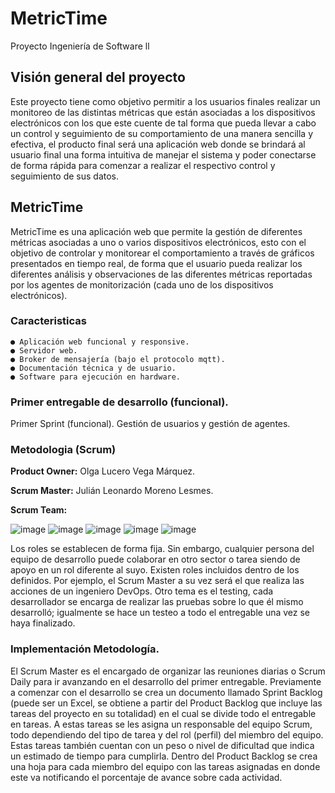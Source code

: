 # MetricTime
Proyecto Ingeniería de Software ll

## Visión general del proyecto

Este proyecto tiene como objetivo permitir a los usuarios finales realizar un monitoreo de las distintas métricas que están asociadas a los dispositivos electrónicos con los que este cuente de tal forma que pueda llevar a cabo un control y seguimiento de su comportamiento de una manera sencilla y efectiva, el producto final será una aplicación web donde se brindará al usuario final una forma intuitiva de manejar el sistema y poder conectarse de forma rápida para comenzar a realizar el respectivo control y seguimiento de sus datos.

## MetricTime

MetricTime es una aplicación web que permite la gestión de diferentes métricas asociadas a uno o varios dispositivos electrónicos, esto con el objetivo de controlar y monitorear el comportamiento a través de gráficos presentados en tiempo real, de forma que el usuario pueda realizar los diferentes análisis y observaciones de las diferentes métricas reportadas por los agentes de monitorización (cada uno de los dispositivos electrónicos).

### Caracteristicas
    ● Aplicación web funcional y responsive.
    ● Servidor web.
    ● Broker de mensajería (bajo el protocolo mqtt).
    ● Documentación técnica y de usuario.
    ● Software para ejecución en hardware.

### Primer entregable de desarrollo (funcional).
Primer Sprint (funcional). Gestión de usuarios y gestión de agentes.

### Metodologia (Scrum)

**Product Owner:** Olga Lucero Vega Márquez.

**Scrum Master:** Julián Leonardo Moreno Lesmes.

**Scrum Team:**

![image](https://user-images.githubusercontent.com/71906366/183544588-b0b5ef34-cb6f-4f40-94c8-eda7a62f6b8a.png)
![image](https://user-images.githubusercontent.com/71906366/183544654-94f84a73-21d1-42df-8795-753aa8a066f0.png)
![image](https://user-images.githubusercontent.com/71906366/183544674-0662e922-931f-4ccd-b779-37147f34c37b.png)
![image](https://user-images.githubusercontent.com/71906366/183544716-72b04029-3a21-4e62-ba72-ca5b44ced005.png)
![image](https://user-images.githubusercontent.com/71906366/183544825-496f85fa-d995-4676-8c08-df7dc7bd40ac.png)


Los roles se establecen de forma fija. Sin embargo, cualquier persona del equipo de desarrollo puede colaborar en otro sector o tarea siendo de apoyo en un rol diferente al suyo. Existen roles incluidos dentro de los definidos. Por ejemplo, el Scrum Master a su vez será el que realiza las acciones de un ingeniero DevOps. Otro tema es el testing, cada desarrollador se encarga de realizar las pruebas sobre lo que él mismo desarrolló; igualmente se hace un testeo a todo el entregable una vez se haya finalizado.

### Implementación Metodología.

El Scrum Master es el encargado de organizar las reuniones diarias o Scrum Daily para ir avanzando en el desarrollo del primer entregable. Previamente a comenzar con el desarrollo se crea un documento llamado Sprint Backlog (puede ser un Excel, se obtiene a partir del Product Backlog que incluye las tareas del proyecto en su totalidad) en el cual se divide todo el entregable en tareas. A estas tareas se les asigna un responsable del equipo Scrum, todo dependiendo del tipo de tarea y del rol (perfil) del miembro del equipo. Estas tareas también cuentan con un peso o nivel de dificultad que indica un estimado de tiempo para cumplirla. Dentro del Product Backlog se crea una hoja para cada miembro del equipo con las tareas asignadas en donde este va notificando el porcentaje de avance sobre cada actividad.
